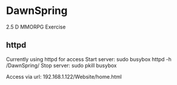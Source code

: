 # DawnSpring
2.5 D MMORPG Exercise

## httpd
Currently using httpd for access
Start server: sudo busybox httpd -h /DawnSpring/
Stop server: sudo pkill busybox

Access via url: 192.168.1.122/Website/home.html